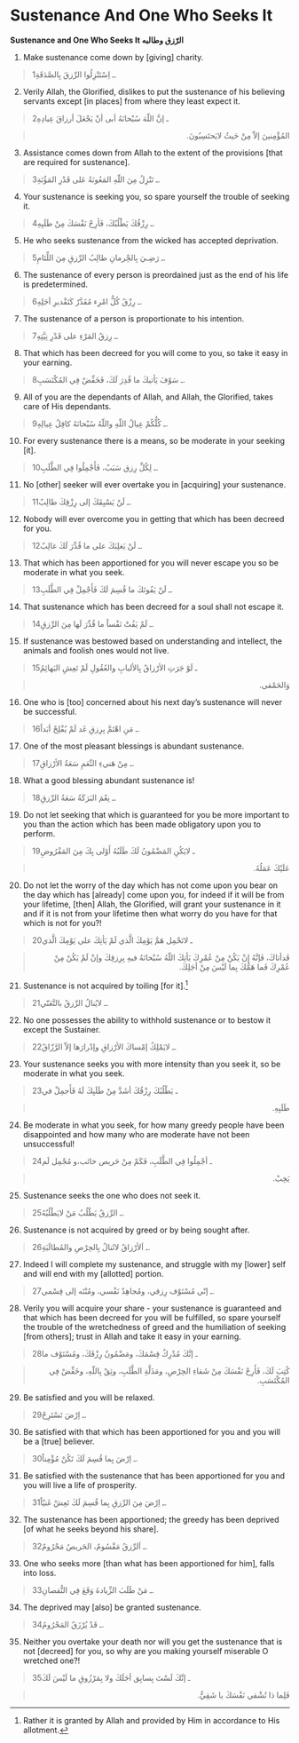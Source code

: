 Sustenance And One Who Seeks It
===============================

**Sustenance and One Who Seeks It الرّزق وطالبه**

1. Make sustenance come down by [giving] charity.

> 1ـ اِسْتَنْزِلُوا الرِّزقَ بِالصَّدَقَةِ.

2. Verily Allah, the Glorified, dislikes to put the sustenance of his
believing servants except [in places] from where they least expect it.

> 2ـ إنَّ اللّهَ سُبْحانَهُ أبى أنْ يَجْعَلَ أرزاقَ عِبادِهِ
<blockquote dir="rtl">
  <p>
المُؤْمِنينَ إلاّ مِنْ حَيثُ لايَحتَسِبُونَ.
  </p>
</blockquote>

3. Assistance comes down from Allah to the extent of the provisions
[that are required for sustenance].

> 3ـ تَنْزِلُ مِنَ اللّهِ المَعُونَةُ عَلى قَدْرِ المَؤُنَةِ.

4. Your sustenance is seeking you, so spare yourself the trouble of
seeking it.

> 4ـ رِزْقُكَ يَطْلُبُكَ، فَأرِحْ نَفْسَكَ مِنْ طَلَبِهِ.

5. He who seeks sustenance from the wicked has accepted deprivation.

> 5ـ رَضِـيَ بِالحِْرمانِ طالِبُ الرِّزقِ مِنَ اللِّئامِ.

6. The sustenance of every person is preordained just as the end of his
life is predetermined.

> 6ـ رِزْقُ كُلُّ امْرِء مُقَدَّرٌ كَتَقْديرِ أجَلِهِ.

7. The sustenance of a person is proportionate to his intention.

> 7ـ رِزقُ المَرْءِ على قَدْرِ نِيَّتِهِ.

8. That which has been decreed for you will come to you, so take it easy
in your earning.

> 8ـ سَوْفَ يَأتيكَ ما قُدِرَ لَكَ، فَخَفِّضْ فِي المُكْتَسَبِ.

9. All of you are the dependants of Allah, and Allah, the Glorified,
takes care of His dependants.

> 9ـ كُلُّكُمْ عِيالُ اللّهِ واللّهُ سُبْحانَهُ كافِلُ عِيالِهِ.

10. For every sustenance there is a means, so be moderate in your
seeking [it].

> 10ـ لِكُلِّ رِزق سَبَبٌ، فَأَجْمِلُوا فِي الطَّلَبِ.

11. No [other] seeker will ever overtake you in [acquiring] your
sustenance.

> 11ـ لَنْ يَسْبِقَكَ إلى رِزْقِكَ طالِبٌ.

12. Nobody will ever overcome you in getting that which has been decreed
for you.

> 12ـ لَنْ يَغلِبَكَ على ما قُدِّرَ لَكَ غالِبٌ.

13. That which has been apportioned for you will never escape you so be
moderate in what you seek.

> 13ـ لَنْ يَفُوتَكَ ما قُسِمَ لَكَ فَأَجْمِلْ فِي الطَّلَبِ.

14. That sustenance which has been decreed for a soul shall not escape
it.

> 14ـ لَمْ يَفُتْ نَفْساً ما قُدِّرَ لَها مِنَ الرِّزقِ.

15. If sustenance was bestowed based on understanding and intellect, the
animals and foolish ones would not live.

> 15ـ لَوْ جَرَتِ الأرْزاقُ بِالألبابِ والعُقُولِ لَمْ تَعِشِ البَهائِمُ
<blockquote dir="rtl">
  <p>
وَالحَمْقى.
  </p>
</blockquote>

16. One who is [too] concerned about his next day’s sustenance will
never be successful.

> 16ـ مَنِ اهْتَمَّ بِرِزقِ غَد لَمْ يُفْلِحْ أبَداً.

17. One of the most pleasant blessings is abundant sustenance.

> 17ـ مِنْ هَنيءِ النِّعَمِ سَعَةُ الأرْزاقِ.

18. What a good blessing abundant sustenance is!

> 18ـ نِعْمَ البَرَكَةُ سَعَةُ الرِّزقِ.

19. Do not let seeking that which is guaranteed for you be more
important to you than the action which has been made obligatory upon you
to perform.

> 19ـ لايَكُنِ المَضْمُونُ لَكَ طَلَبُهُ أَوْلى بِكَ مِنَ المَفْرُوضِ
<blockquote dir="rtl">
  <p>
عَلَيْكَ عَمَلُهُ.
  </p>
</blockquote>

20. Do not let the worry of the day which has not come upon you bear on
the day which has [already] come upon you, for indeed if it will be from
your lifetime, [then] Allah, the Glorified, will grant your sustenance
in it and if it is not from your lifetime then what worry do you have
for that which is not for you?!

> 20ـ لاتَحْمِل هَمَّ يَوْمِكَ الَّذي لَمْ يَأتِكَ على يَوْمِكَ الَّذي
<blockquote dir="rtl">
  <p>
قَدأتاكَ، فَإنَّهُ إنْ يَكُنْ مِنْ عُمْرِكَ يَأتِكَ اللّهُ سُبْحانَهُ
فيهِ بِرِزقِكَ وإنْ لَمْ يَكُنْ مِنْ عُمْرِكَ فَما هَمُّكَ بِما لَيْسَ
مِنْ أجَلِكَ.
  </p>
</blockquote>

21. Sustenance is not acquired by toiling [for it].[^1]

> 21ـ لايُنالُ الرِّزقُ بالتَّعَنّي.

22. No one possesses the ability to withhold sustenance or to bestow it
except the Sustainer.

> 22ـ لايَمْلِكُ إمْساكَ الأرْزاقِ وإدْرارَها إلاّ الرَّزّاقُ.

23. Your sustenance seeks you with more intensity than you seek it, so
be moderate in what you seek.

> 23ـ يَطْلُبُكَ رِزْقُكَ أشَدَّ مِنْ طَلَبِكَ لَهُ فَأَجمِلْ في
<blockquote dir="rtl">
  <p>
طَلَبِهِ.
  </p>
</blockquote>

24. Be moderate in what you seek, for how many greedy people have been
disappointed and how many who are moderate have not been unsuccessful!

> 24ـ أجْمِلُوا فِي الطَّلَبِ، فَكَمْ مِنْ حَريص خائب،و مُجْمِل لَم
<blockquote dir="rtl">
  <p>
يَخِبْ.
  </p>
</blockquote>

25. Sustenance seeks the one who does not seek it.

> 25ـ الرِّزقُ يَطْلُبُ مَنْ لايَطْلُبُهُ.

26. Sustenance is not acquired by greed or by being sought after.

> 26ـ اَلأرْزاقُ لاتُنالُ بِالحِرْصِ والمُطالَبَةِ.

27. Indeed I will complete my sustenance, and struggle with my [lower]
self and will end with my [allotted] portion.

> 27ـ إنّي مُسْتَوْف رِزقي، ومُجاهِدٌ نَفْسي، ومُنْتَه إلى قِسْمي.

28. Verily you will acquire your share - your sustenance is guaranteed
and that which has been decreed for you will be fulfilled, so spare
yourself the trouble of the wretchedness of greed and the humiliation of
seeking [from others]; trust in Allah and take it easy in your earning.

> 28ـ إنَّكَ مُدْرِكٌ قِسْمَكَ، ومَضْمُونٌ رِزْقَكَ، ومُسْتَوْف ما
<blockquote dir="rtl">
  <p>
كُتِبَ لَكَ، فَأَرِحْ نَفْسَكَ مِنْ شَقاءِ الحِرْصِ، ومَذَلَّةِ
الطَّلَبِ، وثِقْ بِاللّهِ، وخَفِّضْ فِي المُكْتَسَبِ.
  </p>
</blockquote>

29. Be satisfied and you will be relaxed.

> 29ـ اِرْضَ تَسْتَرِحْ.

30. Be satisfied with that which has been apportioned for you and you
will be a [true] believer.

> 30ـ اِرْضَ بِما قُسِمَ لَكَ تَكُنْ مُؤْمِناً.

31. Be satisfied with the sustenance that has been apportioned for you
and you will live a life of prosperity.

> 31ـ اِرْضَ مِنَ الرِّزقِ بِما قُسِمَ لَكَ تَعِشْ غَنيّاً.

32. The sustenance has been apportioned; the greedy has been deprived
[of what he seeks beyond his share].

> 32ـ اَلرِّزقُ مَقْسُومٌ، الحَريصُ مَحْرُومٌ.

33. One who seeks more [than what has been apportioned for him], falls
into loss.

> 33ـ مَنْ طَلَبَ الزِّيادةَ وَقَعَ فِي النُّقصانِ.

34. The deprived may [also] be granted sustenance.

> 34ـ قَدْ يُرْزَقُ المَحْرُومُ.

35. Neither you overtake your death nor will you get the sustenance that
is not [decreed] for you, so why are you making yourself miserable O
wretched one?!

> 35ـ إنَّكَ لَسْتَ بِسابِق أجَلَكَ ولا بِمَرْزُوقِ ما لَيْسَ لَكَ
<blockquote dir="rtl">
  <p>
فَلِما ذا تُشْقي نَفْسَكَ يا شَقِيُّ.
  </p>
</blockquote>

[^1]: Rather it is granted by Allah and provided by Him in accordance to
His allotment.


